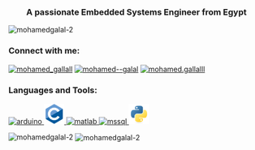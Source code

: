 <h3 align="center">A passionate Embedded Systems Engineer from Egypt</h3>

<p align="left"> <img src="https://komarev.com/ghpvc/?username=mohamedgalal-2&label=Profile%20views&color=0e75b6&style=flat" alt="mohamedgalal-2" /> </p>

<h3 align="left">Connect with me:</h3>
<p align="left">
<a href="https://twitter.com/mohamed_gallall" target="blank"><img align="center" src="https://raw.githubusercontent.com/rahuldkjain/github-profile-readme-generator/master/src/images/icons/Social/twitter.svg" alt="mohamed_gallall" height="30" width="40" /></a>
<a href="https://linkedin.com/in/mohamed--galal" target="blank"><img align="center" src="https://raw.githubusercontent.com/rahuldkjain/github-profile-readme-generator/master/src/images/icons/Social/linked-in-alt.svg" alt="mohamed--galal" height="30" width="40" /></a>
<a href="https://fb.com/mohamed.gallalll" target="blank"><img align="center" src="https://raw.githubusercontent.com/rahuldkjain/github-profile-readme-generator/master/src/images/icons/Social/facebook.svg" alt="mohamed.gallalll" height="30" width="40" /></a>
</p>

<h3 align="left">Languages and Tools:</h3>
<p align="left"> <a href="https://www.arduino.cc/" target="_blank" rel="noreferrer"> <img src="https://cdn.worldvectorlogo.com/logos/arduino-1.svg" alt="arduino" width="40" height="40"/> </a> <a href="https://www.cprogramming.com/" target="_blank" rel="noreferrer"> <img src="https://raw.githubusercontent.com/devicons/devicon/master/icons/c/c-original.svg" alt="c" width="40" height="40"/> </a> <a href="https://www.mathworks.com/" target="_blank" rel="noreferrer"> <img src="https://upload.wikimedia.org/wikipedia/commons/2/21/Matlab_Logo.png" alt="matlab" width="40" height="40"/> </a> <a href="https://www.microsoft.com/en-us/sql-server" target="_blank" rel="noreferrer"> <img src="https://www.svgrepo.com/show/303229/microsoft-sql-server-logo.svg" alt="mssql" width="40" height="40"/> </a> <a href="https://www.python.org" target="_blank" rel="noreferrer"> <img src="https://raw.githubusercontent.com/devicons/devicon/master/icons/python/python-original.svg" alt="python" width="40" height="40"/> </a> </p>

<p><img align="left" src="https://github-readme-stats.vercel.app/api/top-langs?username=mohamedgalal-2&show_icons=true&locale=en&layout=compact" alt="mohamedgalal-2" /></p>

<p>&nbsp;<img align="center" src="https://github-readme-stats.vercel.app/api?username=mohamedgalal-2&show_icons=true&locale=en" alt="mohamedgalal-2" /></p>
